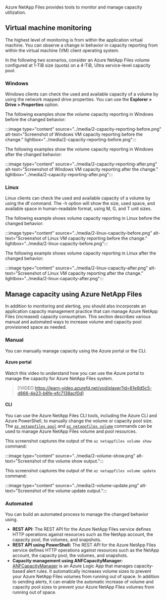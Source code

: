 Azure NetApp Files provides tools to monitor and manage capacity utilization. 

## Virtual machine monitoring 

The highest level of monitoring is from within the application virtual machine. You can observe a change in behavior in capacity reporting from within the virtual machine (VM) client operating system.

In the following two scenarios, consider an Azure NetApp Files volume configured at 1-TiB size (quota) on a 4-TiB, Ultra service-level capacity pool.

### Windows

Windows clients can check the used and available capacity of a volume by using the network mapped drive properties. You can use the **Explorer > Drive > Properties** option.

The following examples show the volume capacity reporting in Windows before the changed behavior:

:::image type="content" source="../media/2-capacity-reporting-before.png" alt-text="Screenshot of Windows VM capacity reporting before the change." lightbox="../media/2-capacity-reporting-before.png":::

The following examples show the volume capacity reporting in Windows after the changed behavior:

:::image type="content" source="../media/2-capacity-reporting-after.png" alt-text="Screenshot of Windows VM capacity reporting after the change." lightbox="../media/2-capacity-reporting-after.png":::

### Linux

Linux clients can check the used and available capacity of a volume by using the df command. The -h option will show the size, used space, and available space in human-readable format, using M, G, and T unit sizes.

The following example shows volume capacity reporting in Linux before the changed behavior:

:::image type="content" source="../media/2-linux-capacity-before.png" alt-text="Screenshot of Linux VM capacity reporting before the change." lightbox="../media/2-linux-capacity-before.png":::

The following example shows volume capacity reporting in Linux after the changed behavior:

:::image type="content" source="../media/2-linux-capacity-after.png" alt-text="Screenshot of Linux VM capacity reporting after the change." lightbox="../media/2-linux-capacity-after.png":::

## Manage capacity using Azure NetApp Files 

In addition to monitoring and alerting, you should also incorporate an application capacity management practice that can manage Azure NetApp Files (increased) capacity consumption. This section describes various manual and automated ways to increase volume and capacity pool provisioned space as needed.

### Manual

You can manually manage capacity using the Azure portal or the CLI. 

#### Azure portal

Watch this video to understand how you can use the Azure portal to manage the capacity for Azure NetApp Files system.

>[!VIDEO https://learn-video.azurefd.net/vod/player?id=61e9d5c5-d866-4e23-b6fe-efc7138acf0d]

#### CLI 

You can use the Azure NetApp Files CLI tools, including the Azure CLI and Azure PowerShell, to manually change the volume or capacity pool size. The [`az netappfiles pool`](/cli/azure/netappfiles/pool) and [`az netappfiles volume`](/cli/azure/netappfiles/volume) commands can be used to manage Azure NetApp Files volume and pool resources.

This screenshot captures the output of the `az netappfiles volume show` command:

:::image type="content" source="../media/2-volume-show.png" alt-text="Screenshot of the volume show output.":::

This screenshot captures the output of the `az netappfiles volume update` command:

:::image type="content" source="../media/2-volume-update.png" alt-text="Screenshot of the volume update output.":::

### Automated

You can build an automated process to manage the changed behavior using. 

- **REST API:** The REST API for the Azure NetApp Files service defines HTTP operations against resources such as the NetApp account, the capacity pool, the volumes, and snapshots.
- **REST API using PowerShell:** The REST API for the Azure NetApp Files service defines HTTP operations against resources such as the NetApp account, the capacity pool, the volumes, and snapshots.
- **Capacity management using ANFCapacityManager:** [ANFCapacityManager](https://github.com/ANFTechTeam/ANFCapacityManager) is an Azure Logic App that manages capacity-based alert rules. It automatically increases volume sizes to prevent your Azure NetApp Files volumes from running out of space. In addition to sending alerts, it can enable the automatic increase of volume and capacity pool sizes to prevent your Azure NetApp Files volumes from running out of space.
